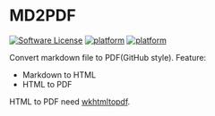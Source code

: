 MD2PDF
=====

[![Software License](https://img.shields.io/badge/license-MIT-brightgreen.svg)](LICENSE.txt)
[![platform](https://img.shields.io/badge/python-2.7-green.svg)]()
[![platform](https://img.shields.io/badge/python-3.5-green.svg)]()

Convert markdown file to PDF(GitHub style).
Feature:
* Markdown to HTML
* HTML to PDF

HTML to PDF need [wkhtmltopdf](https://wkhtmltopdf.org/).

